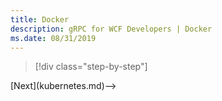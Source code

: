 ```yaml
---
title: Docker
description: gRPC for WCF Developers | Docker
ms.date: 08/31/2019
---
```


>[!div class="step-by-step"]
<!-->[Next](kubernetes.md)-->
